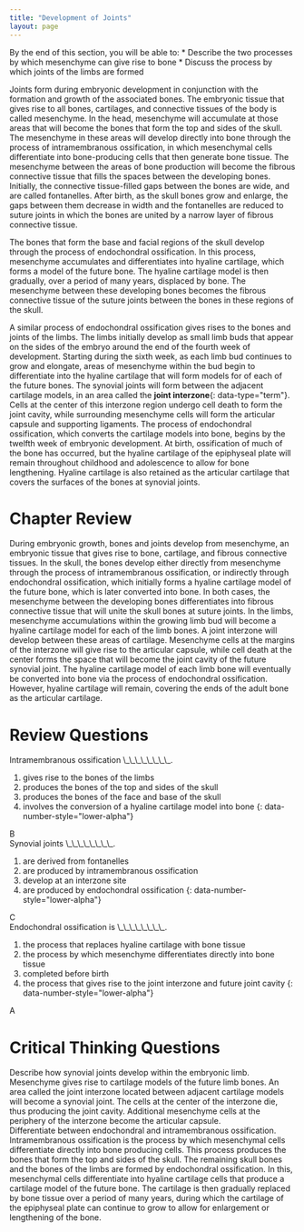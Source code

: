 ```yaml
---
title: "Development of Joints"
layout: page
---
```



<div data-type="abstract" markdown="1">
By the end of this section, you will be able to:
* Describe the two processes by which mesenchyme can give rise to bone
* Discuss the process by which joints of the limbs are formed

</div>

Joints form during embryonic development in conjunction with the formation and growth of the associated bones. The embryonic tissue that gives rise to all bones, cartilages, and connective tissues of the body is called mesenchyme. In the head, mesenchyme will accumulate at those areas that will become the bones that form the top and sides of the skull. The mesenchyme in these areas will develop directly into bone through the process of intramembranous ossification, in which mesenchymal cells differentiate into bone-producing cells that then generate bone tissue. The mesenchyme between the areas of bone production will become the fibrous connective tissue that fills the spaces between the developing bones. Initially, the connective tissue-filled gaps between the bones are wide, and are called fontanelles. After birth, as the skull bones grow and enlarge, the gaps between them decrease in width and the fontanelles are reduced to suture joints in which the bones are united by a narrow layer of fibrous connective tissue.

The bones that form the base and facial regions of the skull develop through the process of endochondral ossification. In this process, mesenchyme accumulates and differentiates into hyaline cartilage, which forms a model of the future bone. The hyaline cartilage model is then gradually, over a period of many years, displaced by bone. The mesenchyme between these developing bones becomes the fibrous connective tissue of the suture joints between the bones in these regions of the skull.

A similar process of endochondral ossification gives rises to the bones and joints of the limbs. The limbs initially develop as small limb buds that appear on the sides of the embryo around the end of the fourth week of development. Starting during the sixth week, as each limb bud continues to grow and elongate, areas of mesenchyme within the bud begin to differentiate into the hyaline cartilage that will form models for of each of the future bones. The synovial joints will form between the adjacent cartilage models, in an area called the **joint interzone**{: data-type="term"}. Cells at the center of this interzone region undergo cell death to form the joint cavity, while surrounding mesenchyme cells will form the articular capsule and supporting ligaments. The process of endochondral ossification, which converts the cartilage models into bone, begins by the twelfth week of embryonic development. At birth, ossification of much of the bone has occurred, but the hyaline cartilage of the epiphyseal plate will remain throughout childhood and adolescence to allow for bone lengthening. Hyaline cartilage is also retained as the articular cartilage that covers the surfaces of the bones at synovial joints.

# Chapter Review

During embryonic growth, bones and joints develop from mesenchyme, an embryonic tissue that gives rise to bone, cartilage, and fibrous connective tissues. In the skull, the bones develop either directly from mesenchyme through the process of intramembranous ossification, or indirectly through endochondral ossification, which initially forms a hyaline cartilage model of the future bone, which is later converted into bone. In both cases, the mesenchyme between the developing bones differentiates into fibrous connective tissue that will unite the skull bones at suture joints. In the limbs, mesenchyme accumulations within the growing limb bud will become a hyaline cartilage model for each of the limb bones. A joint interzone will develop between these areas of cartilage. Mesenchyme cells at the margins of the interzone will give rise to the articular capsule, while cell death at the center forms the space that will become the joint cavity of the future synovial joint. The hyaline cartilage model of each limb bone will eventually be converted into bone via the process of endochondral ossification. However, hyaline cartilage will remain, covering the ends of the adult bone as the articular cartilage.

# Review Questions

<div data-type="exercise">
<div data-type="problem" markdown="1">
Intramembranous ossification \_\_\_\_\_\_\_\_.

1.  gives rise to the bones of the limbs
2.  produces the bones of the top and sides of the skull
3.  produces the bones of the face and base of the skull
4.  involves the conversion of a hyaline cartilage model into bone
{: data-number-style="lower-alpha"}

</div>
<div data-type="solution" markdown="1">
B

</div>
</div>

<div data-type="exercise">
<div data-type="problem" markdown="1">
Synovial joints \_\_\_\_\_\_\_\_.

1.  are derived from fontanelles
2.  are produced by intramembranous ossification
3.  develop at an interzone site
4.  are produced by endochondral ossification
{: data-number-style="lower-alpha"}

</div>
<div data-type="solution" markdown="1">
C

</div>
</div>

<div data-type="exercise">
<div data-type="problem" markdown="1">
Endochondral ossification is \_\_\_\_\_\_\_\_.

1.  the process that replaces hyaline cartilage with bone tissue
2.  the process by which mesenchyme differentiates directly into bone tissue
3.  completed before birth
4.  the process that gives rise to the joint interzone and future joint cavity
{: data-number-style="lower-alpha"}

</div>
<div data-type="solution" markdown="1">
A

</div>
</div>

# Critical Thinking Questions

<div data-type="exercise">
<div data-type="problem" markdown="1">
Describe how synovial joints develop within the embryonic limb.

</div>
<div data-type="solution" markdown="1">
Mesenchyme gives rise to cartilage models of the future limb bones. An area called the joint interzone located between adjacent cartilage models will become a synovial joint. The cells at the center of the interzone die, thus producing the joint cavity. Additional mesenchyme cells at the periphery of the interzone become the articular capsule.

</div>
</div>

<div data-type="exercise">
<div data-type="problem" markdown="1">
Differentiate between endochondral and intramembranous ossification.

</div>
<div data-type="solution" markdown="1">
Intramembranous ossification is the process by which mesenchymal cells differentiate directly into bone producing cells. This process produces the bones that form the top and sides of the skull. The remaining skull bones and the bones of the limbs are formed by endochondral ossification. In this, mesenchymal cells differentiate into hyaline cartilage cells that produce a cartilage model of the future bone. The cartilage is then gradually replaced by bone tissue over a period of many years, during which the cartilage of the epiphyseal plate can continue to grow to allow for enlargement or lengthening of the bone.

</div>
</div>

